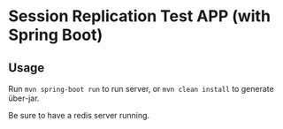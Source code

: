 # Session Replication Test APP (with Spring Boot)

## Usage

Run `mvn spring-boot run` to run server, or `mvn clean install` to generate
über-jar.

Be sure to have a redis server running.
